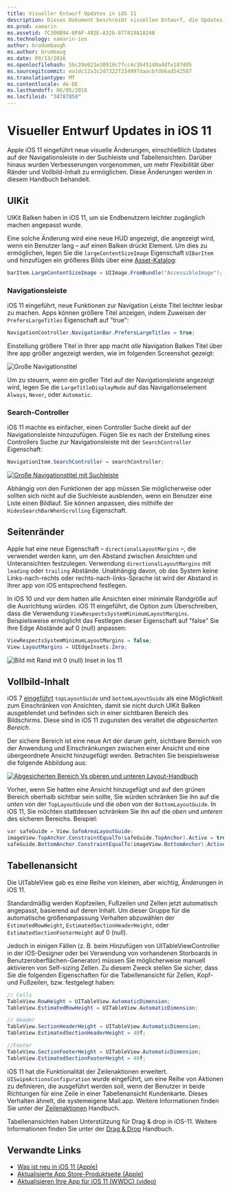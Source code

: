 ```yaml
---
title: Visueller Entwurf Updates in iOS 11
description: Dieses Dokument beschreibt visuellen Entwurf, die Updates in iOS 11 eingeführt. Es werden Änderungen an Navigationsleisten, Suche Controller, Ränder, Vollbild-Inhalt und Tabellensichten erläutert.
ms.prod: xamarin
ms.assetid: 7C300B94-0FAF-492E-A326-877419A1824B
ms.technology: xamarin-ios
author: bradumbaugh
ms.author: brumbaug
ms.date: 09/13/2016
ms.openlocfilehash: 5bc29e021e30910c7fcc4c3b451d0a4dfe187d05
ms.sourcegitcommit: ea1dc12a3c2d7322f234997daacbfdb6ad542507
ms.translationtype: MT
ms.contentlocale: de-DE
ms.lasthandoff: 06/05/2018
ms.locfileid: "34787850"
---
```

# <a name="visual-design-updates-in-ios-11"></a>Visueller Entwurf Updates in iOS 11

Apple iOS 11 eingeführt neue visuelle Änderungen, einschließlich Updates auf der Navigationsleiste in der Suchleiste und Tabellensichten. Darüber hinaus wurden Verbesserungen vorgenommen, um mehr Flexibilität über Ränder und Vollbild-Inhalt zu ermöglichen. Diese Änderungen werden in diesem Handbuch behandelt.

## <a name="uikit"></a>UIKit

UIKit Balken haben in iOS 11, um sie Endbenutzern leichter zugänglich machen angepasst wurde.

Eine solche Änderung wird eine neue HUD angezeigt, die angezeigt wird, wenn ein Benutzer lang – auf einen Balken drückt Element. Um dies zu ermöglichen, legen Sie die `largeContentSizeImage` Eigenschaft `UIBarItem` und hinzufügen ein größeres Bilds über eine [Asset-Katalog](~/ios/app-fundamentals/images-icons/displaying-an-image.md):

```csharp
barItem.LargeContentSizeImage = UIImage.FromBundle("AccessibleImage");
```

### <a name="navigation-bar"></a>Navigationsleiste
iOS 11 eingeführt, neue Funktionen zur Navigation Leiste Titel leichter lesbar zu machen. Apps können größere Titel anzeigen, indem Zuweisen der `PrefersLargeTitles` Eigenschaft auf "true":

```csharp
NavigationController.NavigationBar.PrefersLargeTitles = true;
```

Einstellung größere Titel in Ihrer app macht _alle_ Navigation Balken Titel über Ihre app größer angezeigt werden, wie im folgenden Screenshot gezeigt:

![Große Navigationstitel](visual-design-images/image7.png)

Um zu steuern, wenn ein großer Titel auf der Navigationsleiste angezeigt wird, legen Sie die `LargeTitleDisplayMode` auf das Navigationselement `Always`, `Never`, oder `Automatic`.

### <a name="search-controller"></a>Search-Controller

iOS 11 machte es einfacher, einen Controller Suche direkt auf der Navigationsleiste hinzuzufügen. Fügen Sie es nach der Erstellung eines Controllers Suche zur Navigationsleiste mit der `SearchController` Eigenschaft:

```csharp
NavigationItem.SearchController = searchController;
```

[![Große Navigationstitel mit Suchleiste](visual-design-images/image8-sml.png)](visual-design-images/image8-sml.png#lightbox)

Abhängig von den Funktionen der app müssen Sie möglicherweise oder sollten sich nicht auf die Suchleiste ausblenden, wenn ein Benutzer eine Liste einen Bildlauf. Sie können anpassen, dies mithilfe der `HidesSearchBarWhenScrolling` Eigenschaft.

## <a name="margins"></a>Seitenränder

Apple hat eine neue Eigenschaft – `directionalLayoutMargins` –, die verwendet werden kann, um den Abstand zwischen Ansichten und Unteransichten festzulegen. Verwendung `directionalLayoutMargins` mit `leading` oder `trailing` Abstände. Unabhängig davon, ob das System keine Links-nach-rechts oder rechts-nach-links-Sprache ist wird der Abstand in Ihrer app von iOS entsprechend festlegen.

In iOS 10 und vor dem hatten alle Ansichten einer minimale Randgröße auf die Ausrichtung würden. iOS 11 eingeführt, die Option zum Überschreiben, dass die Verwendung `ViewRespectsSystemMinimumLayoutMargins`. Beispielsweise ermöglicht das Festlegen dieser Eigenschaft auf "false" Sie Ihre Edge Abstände auf 0 (null) anpassen:

```csharp
ViewRespectsSystemMinimumLayoutMargins = false;
View.LayoutMargins = UIEdgeInsets.Zero;
```
![Bild mit Rand mit 0 (null) Inset in Ios 11](visual-design-images/image9.png)

<a name="fullscreen" />

## <a name="full-screen-content"></a>Vollbild-Inhalt

iOS 7 [eingeführt](~/ios/platform/introduction-to-ios7/ios7-ui.md#fullscreen) `topLayoutGuide` und `bottomLayoutGuide` als eine Möglichkeit zum Einschränken von Ansichten, damit sie nicht durch UIKit Balken ausgeblendet und befinden sich in einer sichtbaren Bereich des Bildschirms. Diese sind in iOS 11 zugunsten des veraltet die _abgesicherten Bereich_.

Der sichere Bereich ist eine neue Art der darum geht, sichtbare Bereich von der Anwendung und Einschränkungen zwischen einer Ansicht und eine übergeordnete Ansicht hinzugefügt werden. Betrachten Sie beispielsweise die folgende Abbildung aus:

[![Abgesicherten Bereich Vs oberen und unteren Layout-Handbuch](visual-design-images/image10-sml.png)](visual-design-images/image10.png#lightbox)

Vorher, wenn Sie hatten eine Ansicht hinzugefügt und auf den grünen Bereich oberhalb sichtbar sein sollte, Sie würden schränken Sie ihn auf die _unten_ von der `TopLayoutGuide` und die _oben_ von der `BottomLayoutGuide`. In iOS 11, Sie möchten stattdessen schränken Sie ihn auf die _oben_ und _unteren_ des sicheren Bereichs. Beispiel:

```csharp
var safeGuide = View.SafeAreaLayoutGuide;
imageView.TopAnchor.ConstraintEqualTo(safeGuide.TopAnchor).Active = true;
safeGuide.BottomAnchor.ConstraintEqualTo(imageView.BottomAnchor).Active = true;
```

## <a name="table-view"></a>Tabellenansicht

Die UITableView gab es eine Reihe von kleinen, aber wichtig, Änderungen in iOS 11.

Standardmäßig werden Kopfzeilen, Fußzeilen und Zellen jetzt automatisch angepasst, basierend auf deren Inhalt. Um dieser Gruppe für die automatische größenanpassung Verhalten abzuwählen der `EstimatedRowHeight`, `EstimatedSectionHeaderHeight`, oder `EstimatedSectionFooterHeight` auf 0 (null).

Jedoch in einigen Fällen (z. B. beim Hinzufügen von UITableViewController in der iOS-Designer oder bei Verwendung von vorhandenen Storboards in Benutzeroberflächen-Generator) müssen Sie möglicherweise manuell aktivieren von Self-sizing Zellen. Zu diesem Zweck stellen Sie sicher, dass Sie die folgenden Eigenschaften für die Tabellenansicht für Zellen, Kopf- und Fußzeilen, bzw. festgelegt haben:

```csharp
// Cells
TableView.RowHeight = UITableView.AutomaticDimension;
TableView.EstimatedRowHeight = UITableView.AutomaticDimension;

// Header
TableView.SectionHeaderHeight = UITableView.AutomaticDimension;
TableView.EstimatedSectionHeaderHeight = 40f;

//Footer
TableView.SectionFooterHeight = UITableView.AutomaticDimension;
TableView.EstimatedSectionFooterHeight = 40f;

```

iOS 11 hat die Funktionalität der Zeilenaktionen erweitert. `UISwipeActionsConfiguration` wurde eingeführt, um eine Reihe von Aktionen zu definieren, die ausgeführt werden soll, wenn der Benutzer in beide Richtungen für eine Zeile in einer Tabellenansicht Kundenkarte. Dieses Verhalten ähnelt, die systemeigene Mail.app. Weitere Informationen finden Sie unter der [Zeilenaktionen](~/ios/user-interface/controls/tables/row-action.md) Handbuch.

Tabellenansichten haben Unterstützung für Drag & drop in iOS-11. Weitere Informationen finden Sie unter der [Drag & Drop](~/ios/platform/introduction-to-ios11/drag-and-drop.md#uitableview) Handbuch.


## <a name="related-links"></a>Verwandte Links

- [Was ist neu in iOS 11 (Apple)](https://developer.apple.com/ios/)
- [Aktualisierte App Store-Produktseite (Apple)](https://developer.apple.com/app-store/product-page/)
- [Aktualisieren Ihre App für iOS 11 (WWDC) (video)](https://developer.apple.com/videos/play/wwdc2017/204/)
